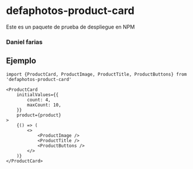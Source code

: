 # defaphotos-product-card

Este es un paquete de prueba de despliegue en NPM

### Daniel farias

## Ejemplo

```
import {ProductCard, ProductImage, ProductTitle, ProductButtons} from 'defaphotos-product-card'
```

```
<ProductCard 
    initialValues={{
        count: 4,
        maxCount: 10,
    }}
    product={product}
>
    {() => (
        <>
            <ProductImage />
            <ProductTitle />
            <ProductButtons />    
        </>
    )}
</ProductCard>
```

